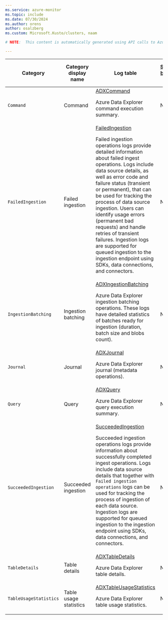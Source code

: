 ```yaml
---
ms.service: azure-monitor
ms.topic: include
ms.date: 07/30/2024
ms.author: orens
author: osalzberg
ms.custom: Microsoft.Kusto/clusters, naam

# NOTE:  This content is automatically generated using API calls to Azure. Any edits made on these files will be overwritten in the next run of the script. 

---
```

  
  
|Category|Category display name| Log table| [Supports basic log plan](/azure/azure-monitor/logs/basic-logs-configure?tabs=portal-1#compare-the-basic-and-analytics-log-data-plans)|[Supports ingestion-time transformation](/azure/azure-monitor/essentials/data-collection-transformations)| Example queries |Costs to export|
|---|---|---|---|---|---|---|
|`Command` |Command |[ADXCommand](/azure/azure-monitor/reference/tables/adxcommand)<p>Azure Data Explorer command execution summary.|No|Yes||No |
|`FailedIngestion` |Failed ingestion |[FailedIngestion](/azure/azure-monitor/reference/tables/failedingestion)<p>Failed ingestion operations logs provide detailed information about failed ingest operations. Logs include data source details, as well as error code and failure status (transient or permanent), that can be used for tracking the process of data source ingestion. Users can identify usage errors (permanent bad requests) and handle retries of transient failures. Ingestion logs are supported for queued ingestion to the ingestion endpoint using SDKs, data connections, and connectors.|No|Yes|[Queries](/azure/azure-monitor/reference/queries/failedingestion)|No |
|`IngestionBatching` |Ingestion batching |[ADXIngestionBatching](/azure/azure-monitor/reference/tables/adxingestionbatching)<p>Azure Data Explorer ingestion batching operations. These logs have detailed statistics of batches ready for ingestion (duration, batch size and blobs count).|No|No|[Queries](/azure/azure-monitor/reference/queries/adxingestionbatching)|No |
|`Journal` |Journal |[ADXJournal](/azure/azure-monitor/reference/tables/adxjournal)<p>Azure Data Explorer journal (metadata operations).|No|Yes||Yes |
|`Query` |Query |[ADXQuery](/azure/azure-monitor/reference/tables/adxquery)<p>Azure Data Explorer query execution summary.|No|Yes||No |
|`SucceededIngestion` |Succeeded ingestion |[SucceededIngestion](/azure/azure-monitor/reference/tables/succeededingestion)<p>Succeeded ingestion operations logs provide information about successfully completed ingest operations. Logs include data source details that together with `Failed ingestion operations` logs can be used for tracking the process of ingestion of each data source. Ingestion logs are supported for queued ingestion to the ingestion endpoint using SDKs, data connections, and connectors.|No|Yes|[Queries](/azure/azure-monitor/reference/queries/succeededingestion)|No |
|`TableDetails` |Table details |[ADXTableDetails](/azure/azure-monitor/reference/tables/adxtabledetails)<p>Azure Data Explorer table details.|No|Yes||No |
|`TableUsageStatistics` |Table usage statistics |[ADXTableUsageStatistics](/azure/azure-monitor/reference/tables/adxtableusagestatistics)<p>Azure Data Explorer table usage statistics.|No|Yes|[Queries](/azure/azure-monitor/reference/queries/adxtableusagestatistics)|No |